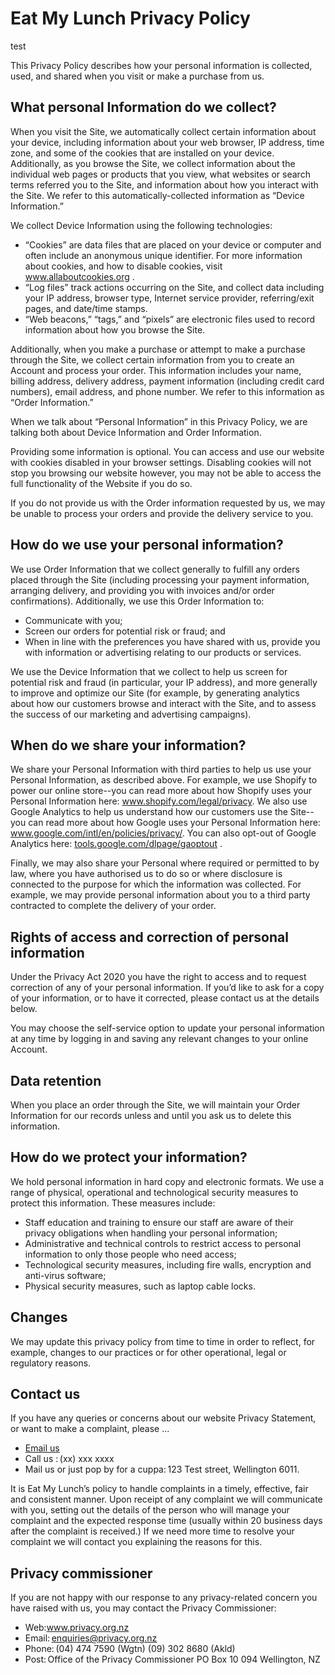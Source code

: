 
<h1>Eat My Lunch Privacy Policy </h1> 

  
test
  

  

<p>This Privacy Policy describes how your personal information is collected, used, and shared when you visit or make a purchase from us. </p>  

  

  

  

<h2> What personal Information do we collect? </h2> 

  

<p>When you visit the Site, we automatically collect certain information about your device, including information about your web browser, IP address, time zone, and some of the cookies that are installed on your device. Additionally, as you browse the Site, we collect information about the individual web pages or products that you view, what websites or search terms referred you to the Site, and information about how you interact with the Site. We refer to this automatically-collected information as “Device Information.”  

  

<p>We collect Device Information using the following technologies:</p>  

<ul> 

<li>“Cookies” are data files that are placed on your device or computer and often include an anonymous unique identifier. For more information about cookies, and how to disable cookies, visit <a href="http://www.allaboutcookies.org">www.allaboutcookies.org</a> .</li>  

  

<li>“Log files” track actions occurring on the Site, and collect data including your IP address, browser type, Internet service provider, referring/exit pages, and date/time stamps.</li>  

  

<li>“Web beacons,” “tags,” and “pixels” are electronic files used to record information about how you browse the Site. </li> 

</ul> 

<p>Additionally, when you make a purchase or attempt to make a purchase through the Site, we collect certain information from you to create an Account and process your order. This information includes your name, billing address, delivery address, payment information (including credit card numbers), email address, and phone number.  We refer to this information as “Order Information.”  

  

When we talk about “Personal Information” in this Privacy Policy, we are talking both about Device Information and Order Information.  </p> 

  

<p>Providing some information is optional. You can access and use our website with cookies disabled in your browser settings. Disabling cookies will not stop you browsing our website however, you may not be able to access the full functionality of the Website if you do so.  </P> 

  

<p>If you do not provide us with the Order information requested by us, we may be unable to process your orders and provide the delivery service to you. </p> 

  

  

  

<h2> How do we use your personal information? </h2> 

  

<p> We use Order Information that we collect generally to fulfill any orders placed through the Site (including processing your payment information, arranging delivery, and providing you with invoices and/or order confirmations).  Additionally, we use this Order Information to:  

<ul> 

<li>Communicate with you; </li> 

<li>Screen our orders for potential risk or fraud; and </li> 

<li>When in line with the preferences you have shared with us, provide you with information or advertising relating to our products or services. </li> 

</ul> 

<p>We use the Device Information that we collect to help us screen for potential risk and fraud (in particular, your IP address), and more generally to improve and optimize our Site (for example, by generating analytics about how our customers browse and interact with the Site, and to assess the success of our marketing and advertising campaigns). </p>  

  

  

  

<h2>When do we share your information? </h2> 

  

<p>We share your Personal Information with third parties to help us use your Personal Information, as described above.  For example, we use Shopify to power our online store--you can read more about how Shopify uses your Personal Information here:  <a href="https://www.shopify.com/legal/privacy">www.shopify.com/legal/privacy</a>.  We also use Google Analytics to help us understand how our customers use the Site--you can read more about how Google uses your Personal Information here:  <a href="https://www.google.com/intl/en/policies/privacy/">www.google.com/intl/en/policies/privacy/</a>.  You can also opt-out of Google Analytics here: <a href="https://tools.google.com/dlpage/gaoptout">tools.google.com/dlpage/gaoptout</a> .  

  

Finally, we may also share your Personal where required or permitted to by law, where you have authorised us to do so or where disclosure is connected to the purpose for which the information was collected. For example, we may provide personal information about you to a third party contracted to complete the delivery of your order. </P> 

  

  

  

<h2>Rights of access and correction of personal information </h2> 

  

<p>Under the Privacy Act 2020 you have the right to access and to request correction of any of your personal information. If you’d like to ask for a copy of your information, or to have it corrected, please contact us at the details below. </P> 

  

<p>You may choose the self-service option to update your personal information at any time by logging in and saving any relevant changes to your online Account. </P> 

  

<h2>Data retention  </h2> 

  

<p>When you place an order through the Site, we will maintain your Order Information for our records unless and until you ask us to delete this information.  </p> 

  

<h2>How do we protect your information? </h2> 

  

<p>We hold personal information in hard copy and electronic formats. We use a range of physical, operational and technological security measures to protect this information. These measures include: </P> 

<ul> 

<li>Staff education and training to ensure our staff are aware of their privacy obligations when handling your personal information; </li> 

  

<li>Administrative and technical controls to restrict access to personal information to only those people who need access; </li> 

  

<li>Technological security measures, including fire walls, encryption and anti-virus software; </li> 

  

<li>Physical security measures, such as laptop cable locks. </li> 

</ul> 

<h2>Changes </h2> 

  

<p>We may update this privacy policy from time to time in order to reflect, for example, changes to our practices or for other operational, legal or regulatory reasons. </p> 

  

<h2>Contact us</h2>  

  

<p>If you have any queries or concerns about our website Privacy Statement, or want to make a complaint, please ... </p> 

<ul> 

<li><a href="mailto:admin@mylunch.nz?subject = Query from Website rerading your Privacy Policy = Message">Email us </a> </li> 

  

<li>Call us : (xx) xxx xxxx </li> 

  

<li>Mail us or just pop by for a cuppa: 123 Test street, Wellington 6011. </li> 

</ul> 

<p>It is Eat My Lunch’s policy to handle complaints in a timely, effective, fair and consistent manner. Upon receipt of any complaint we will communicate with you, setting out the details of the person who will manage your complaint and the expected response time (usually within 20 business days after the complaint is received.) If we need more time to resolve your complaint we will contact you explaining the reasons for this. </p> 

  

<h2>Privacy commissioner</h2> 

  

<p>If you are not happy with our response to any privacy-related concern you have raised with us, you may contact the Privacy Commissioner: </p> 

<ul> 

<li>Web:<a href="http://www.privacy.org.nz">www.privacy.org.nz</a> </li> 

  

<li>Email: <a href="mailto:enquiries@privacy.org.nz?subject = Privacy Query = Message">enquiries@privacy.org.nz</a>  </li> 

  

<li>Phone: (04) 474 7590 (Wgtn) (09) 302 8680 (Akld) </li> 

  

<li>Post: Office of the Privacy Commissioner PO Box 10 094 Wellington, NZ </li> 

</ul> 
